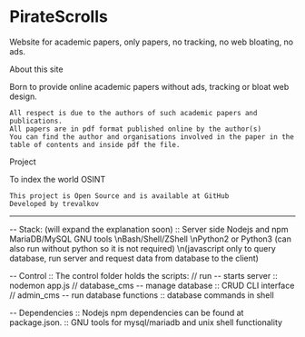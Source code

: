# PirateScrolls
Website for academic papers, only papers, no tracking, no web bloating, no ads.

 About this site

Born to provide online academic papers without ads, tracking or bloat web design.

    All respect is due to the authors of such academic papers and publications.
    All papers are in pdf format published online by the author(s)
    You can find the author and organisations involved in the paper in the table of contents and inside pdf the file.


Project

To index the world OSINT

    This project is Open Source and is available at GitHub
    Developed by trevalkov

*********************************************************************************************************************************
-- Stack: (will expand the explanation soon)
:: Server side
Nodejs and npm
MariaDB/MySQL
GNU tools
\nBash/Shell/ZShell
\nPython2 or Python3 (can also run without python so it is not required)
\n(javascript only to query database, run server and request data from database to the client)

-- Control
:: The control folder holds the scripts: //
run -- starts server :: nodemon app.js //
database_cms -- manage database :: CRUD CLI interface //
admin_cms -- run database functions :: database commands in shell 

-- Dependencies
:: Nodejs npm dependencies can be found at package.json.
:: GNU tools for mysql/mariadb and unix shell functionality
